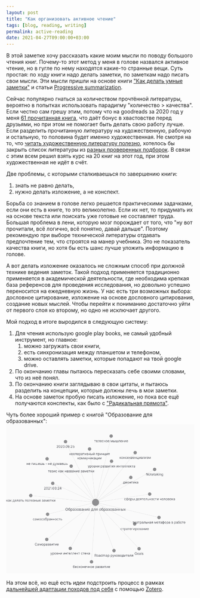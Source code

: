 ```yaml
---
layout: post
title: "Как организовать активное чтение"
tags: [blog, reading, writing]
permalink: active-reading
date: 2021-04-27T09:00:00+03:00
---
```


В этой заметке хочу рассказать какие моим мысли по поводу большого чтения книг. Почему-то этот метод у меня в голове назвался активное чтение, но в гугле по нему находятся какие-то странные вещи. Суть простая: по ходу книги надо делать заметки, по заметкам надо писать свои мысли. Эти мысли пришли на основе книги ["Как делать умные заметки"](https://b-ok.cc/book/5008584/6864b9) и статьи [Progressive summarization](https://fortelabs.co/blog/how-to-take-smart-notes/).

Сейчас популярно гнаться за количеством прочтённой литературы, вероятно в попытках использовать парадигму "количество > качества". Если честно сам грешу этим, потому что на goodreads за 2020 год у меня [61 прочитанная книга](https://www.goodreads.com/user_challenges/19459234), что даёт бонус в хвастовстве перед друзьями, но при этом не помогает быть делать свою работу лучше. Если разделить прочитанную литературу на художественную, рабочую и остальную, то половина будет именно художественная. Не смотря на то, что [читать художественную литературу полезно](https://t.me/syncromechanica/344), хотелось бы закрыть список литературы из [разных проверенных подборок](https://www.goodreads.com/review/list/31608537-ivan-chernov?shelf=felix-nice-to-read). В связи с этим всем решил взять курс на 20 книг на этот год, при этом художественная не идёт в счёт.

Две проблемы, с которыми сталкиваешься по завершению книги:

1. знать не равно делать,
2. нужно делать изложение, а не конспект.

Борьба со знанием в голове легко решается практическими задачками, если они есть в книге, то это великолепно. Если их нет, то придумать их на основе текста или поискать уже готовые не составляет труда. Большая проблема в лени, которую мозг порождает от того, что "ну вот прочитали, всё логично, всё понятно, давай дальше". Поэтому рекомендую при выборе технической литературы отдавать предпочтение тем, что строятся на манер учебника. Это не показатель качества книги, но хотя бы есть шанс лучше уложить информацию в голове.

А вот делать изложение оказалось не сложным способ при должной технике ведения заметок. Такой подход применяется традиционно применяется в академической деятельности, где необходима крепкая база референсов для проведения исследования, но довольно успешно переносится на ежедневную жизнь. У нас есть три возможных выбора: дословное цитирование, изложение на основе дословного цитирования, создание новых мыслей. Чтобы перейти к пониманию достаточно уйти от первого слоя ко второму, но одно не исключает другого. 

Мой подход в итоге выродился в следующую систему:

1. Для чтения использую google play books, не самый удобный инструмент, но главное:
    1. можно загружать свои книги,
    2. есть синхронизация между планшетом и телефоном,
    3. можно оставлять заметки, которые попадают на твой google drive.
2. По окончанию главы пытаюсь пересказать себе своими словами, что из неё понял.
3. По окончанию книги заглядываю в свои цитаты, и пытаюсь разделить на концепции, которые должны лечь в мои заметки.
4. На основе заметок пробую писать изложение, но пока все ещё получаются конспекты, как было с ["Радикальная прямота"](https://vanadium23.me/radical-candor/).

Чуть более хороший пример с книгой "Образование для образованных":
![Концепции из ОдО](/images/odo-concepts.png)

На этом всё, но ещё есть идеи подстроить процесс в рамках [дальнейшей адаптации походов под себя](https://vanadium23.me/adapt-process/) с помощью [Zotero](https://www.zotero.org/).
